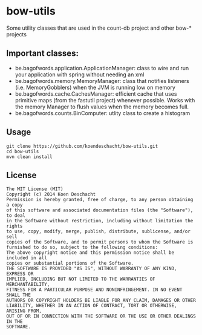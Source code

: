 bow-utils
=========

Some utility classes that are used in the count-db project and other bow-* projects

## Important classes:

- be.bagofwords.application.ApplicationManager: class to wire and run your application with spring without needing an xml
- be.bagofwords.memory.MemoryManager: class that notifies listeners (i.e. MemoryGobblers) when the JVM is running low on memory
- be.bagofwords.cache.CachesManager: efficient cache that uses primitive maps (from the fastutil project) whenever possible. Works with the memory Manager to flush values when the memory becomes full.
- be.bagofwords.counts.BinComputer: utlity class to create a histogram 

## Usage

```
git clone https://github.com/koendeschacht/bow-utils.git 
cd bow-utils
mvn clean install
```

## License

```
The MIT License (MIT)
Copyright (c) 2014 Koen Deschacht
Permission is hereby granted, free of charge, to any person obtaining a copy
of this software and associated documentation files (the "Software"), to deal
in the Software without restriction, including without limitation the rights
to use, copy, modify, merge, publish, distribute, sublicense, and/or sell
copies of the Software, and to permit persons to whom the Software is
furnished to do so, subject to the following conditions:
The above copyright notice and this permission notice shall be included in all
copies or substantial portions of the Software.
THE SOFTWARE IS PROVIDED "AS IS", WITHOUT WARRANTY OF ANY KIND, EXPRESS OR
IMPLIED, INCLUDING BUT NOT LIMITED TO THE WARRANTIES OF MERCHANTABILITY,
FITNESS FOR A PARTICULAR PURPOSE AND NONINFRINGEMENT. IN NO EVENT SHALL THE
AUTHORS OR COPYRIGHT HOLDERS BE LIABLE FOR ANY CLAIM, DAMAGES OR OTHER
LIABILITY, WHETHER IN AN ACTION OF CONTRACT, TORT OR OTHERWISE, ARISING FROM,
OUT OF OR IN CONNECTION WITH THE SOFTWARE OR THE USE OR OTHER DEALINGS IN THE
SOFTWARE.
```
